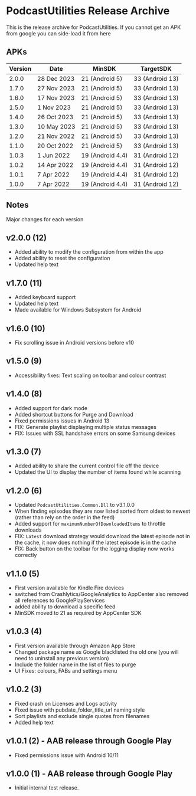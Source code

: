 # PodcastUtilities Release Archive
This is the release archive for PodcastUtilities. If you cannot get an APK from google you can side-load it from here

## APKs

| Version | Date        | MinSDK           | TargetSDK
| ------- | ----------- | ---------------- | ---------------
| 2.0.0   | 28 Dec 2023 | 21 (Android 5)   | 33 (Android 13)
| 1.7.0   | 27 Nov 2023 | 21 (Android 5)   | 33 (Android 13)
| 1.6.0   | 17 Nov 2023 | 21 (Android 5)   | 33 (Android 13)
| 1.5.0   | 1 Nov 2023  | 21 (Android 5)   | 33 (Android 13)
| 1.4.0   | 26 Oct 2023 | 21 (Android 5)   | 33 (Android 13)
| 1.3.0   | 10 May 2023 | 21 (Android 5)   | 33 (Android 13)
| 1.2.0   | 21 Nov 2022 | 21 (Android 5)   | 33 (Android 13)
| 1.1.0   | 20 Oct 2022 | 21 (Android 5)   | 33 (Android 13)
| 1.0.3   | 1 Jun 2022  | 19 (Android 4.4) | 31 (Android 12)
| 1.0.2   | 14 Apr 2022 | 19 (Android 4.4) | 31 (Android 12)
| 1.0.1   | 7 Apr 2022  | 19 (Android 4.4) | 31 (Android 12)
| 1.0.0   | 7 Apr 2022  | 19 (Android 4.4) | 31 (Android 12)

## Notes

Major changes for each version

## v2.0.0 (12)
- Added ability to modify the configuration from within the app
- Added ability to reset the configuration
- Updated help text

## v1.7.0 (11)
- Added keyboard support
- Updated help text
- Made available for Windows Subsystem for Android

## v1.6.0 (10)
- Fix scrolling issue in Android versions before v10

## v1.5.0 (9)
- Accessibility fixes: Text scaling on toolbar and colour contrast

## v1.4.0 (8)
- Added support for dark mode
- Added shortcut buttons for Purge and Download
- Fixed permissions issues in Android 13
- FIX: Generate playlist displaying multiple status messages
- FIX: Issues with SSL handshake errors on some Samsung devices

## v1.3.0 (7)
- Added ability to share the current control file off the device
- Updated the UI to display the number of items found while scanning

## v1.2.0 (6)
- Updated `PodcastUtilities.Common.Dll` to v3.1.0.0
- When finding episodes they are now listed sorted from oldest to newest (rather than rely on the order in the feed)
- Added support for `maximumNumberOfDownloadedItems` to throttle downloads
- FIX: `Latest` download strategy would download the latest episode not in the cache, it now does nothing if the latest episode is in the cache 
- FIX: Back button on the toolbar for the logging display now works correctly

## v1.1.0 (5)
- First version available for Kindle Fire devices
- switched from Crashlytics/GoogleAnalytics to AppCenter also removed all references to GooglePlayServices
- added ability to download a specific feed
- MinSDK moved to 21 as required by AppCenter SDK

## v1.0.3 (4)
- First version available through Amazon App Store
- Changed package name as Google blacklisted the old one (you will need to uninstall any previous version)
- Include the folder name in the list of files to purge
- UI Fixes: colours, FABs and settings menu

## v1.0.2 (3)
- Fixed crash on Licenses and Logs activity
- Fixed issue with pubdate_folder_title_url naming style
- Sort playlists and exclude single quotes from filenames
- Added help text

## v1.0.1 (2) - AAB release through Google Play
- Fixed permissions issue with Android 10/11

## v1.0.0 (1) - AAB release through Google Play
- Initial internal test release.




